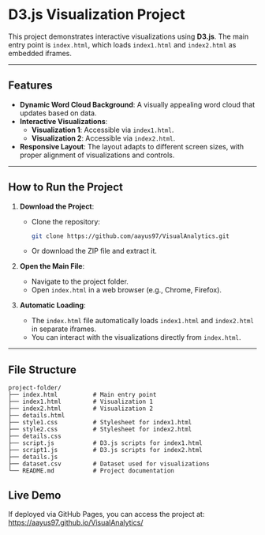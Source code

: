 # D3.js Visualization Project

This project demonstrates interactive visualizations using **D3.js**. The main entry point is `index.html`, which loads `index1.html` and `index2.html` as embedded iframes.

---

## Features

- **Dynamic Word Cloud Background**: A visually appealing word cloud that updates based on data.
- **Interactive Visualizations**:
  - **Visualization 1**: Accessible via `index1.html`.
  - **Visualization 2**: Accessible via `index2.html`.
- **Responsive Layout**: The layout adapts to different screen sizes, with proper alignment of visualizations and controls.

---

## How to Run the Project

1. **Download the Project**:
   - Clone the repository:
     ```bash
     git clone https://github.com/aayus97/VisualAnalytics.git
     ```
   - Or download the ZIP file and extract it.

2. **Open the Main File**:
   - Navigate to the project folder.
   - Open `index.html` in a web browser (e.g., Chrome, Firefox).

3. **Automatic Loading**:
   - The `index.html` file automatically loads `index1.html` and `index2.html` in separate iframes.
   - You can interact with the visualizations directly from `index.html`.

---

## File Structure

```plaintext
project-folder/
├── index.html          # Main entry point
├── index1.html         # Visualization 1
├── index2.html         # Visualization 2
├── details.html        
├── style1.css          # Stylesheet for index1.html
├── style2.css          # Stylesheet for index2.html
├── details.css
├── script.js           # D3.js scripts for index1.html
├── script1.js          # D3.js scripts for index2.html
├── details.js
├── dataset.csv         # Dataset used for visualizations
└── README.md           # Project documentation

```

## Live Demo

If deployed via GitHub Pages, you can access the project at: https://aayus97.github.io/VisualAnalytics/
